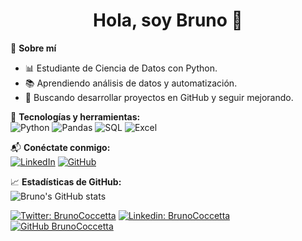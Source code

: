 <h1 align="center">Hola, soy Bruno 👋</h1>

🎯 **Sobre mí**  
- 📊 Estudiante de Ciencia de Datos con Python.  
- 📚 Aprendiendo análisis de datos y automatización.  
- 🚀 Buscando desarrollar proyectos en GitHub y seguir mejorando.  

🔧 **Tecnologías y herramientas:**  
![Python](https://img.shields.io/badge/-Python-3776AB?style=flat&logo=python&logoColor=white)
![Pandas](https://img.shields.io/badge/-Pandas-150458?style=flat&logo=pandas&logoColor=white)
![SQL](https://img.shields.io/badge/-SQL-4479A1?style=flat&logo=sqlite&logoColor=white)
![Excel](https://img.shields.io/badge/-Excel-217346?style=flat&logo=microsoft-excel&logoColor=white)

📬 **Conéctate conmigo:**  
[![LinkedIn]([https://img.shields.io/badge/-LinkedIn-0077B5?style=flat&logo=linkedin&logoColor=white)](https://www.linkedin.com/in/tu-perfil](https://img.shields.io/badge/-BrunoCoccetta-blue?style=flat-square&logo=Linkedin&logoColor=white&link=https://www.linkedin.com/in/BrunoCoccetta/)](https://www.linkedin.com/in/bruno-coccetta-28532421b/))  
[![GitHub](https://img.shields.io/badge/-GitHub-181717?style=flat&logo=github&logoColor=white)](https://github.com/BrunoCoccetta)  

📈 **Estadísticas de GitHub:**  
![Bruno's GitHub stats](https://github-readme-stats.vercel.app/api?username=BrunoCoccetta&show_icons=true&theme=dark&hide=stars)  

[![Twitter: BrunoCoccetta](https://img.shields.io/twitter/follow/hebrone_?style=social)](https://twitter.com/hebrone_)
[![Linkedin: BrunoCoccetta](https://img.shields.io/badge/-BrunoCoccetta-blue?style=flat-square&logo=Linkedin&logoColor=white&link=https://www.linkedin.com/in/BrunoCoccetta/)](https://www.linkedin.com/in/bruno-coccetta-28532421b/)
[![GitHub BrunoCoccetta](https://img.shields.io/github/followers/BrunoCoccetta?label=follow&style=social)](https://github.com/BrunoCoccetta)
